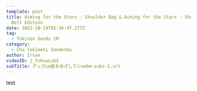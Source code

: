 ```yaml
---
template: post
title: Aiming for the Stars ♡ Shoulder Bag & Aiming for the Stars ♡ Shoulder
  Belt Edition
date: 2022-10-19T05:36:47.277Z
tag:
  - Tokisen Goods CM
category:
  - Cho Tokimeki Sendenbu
author: Irsan
videoID: j_fvhvwLuGI
subTitle: グッズcm星をめざしてシwebm-subs-1.srt
---
```

test